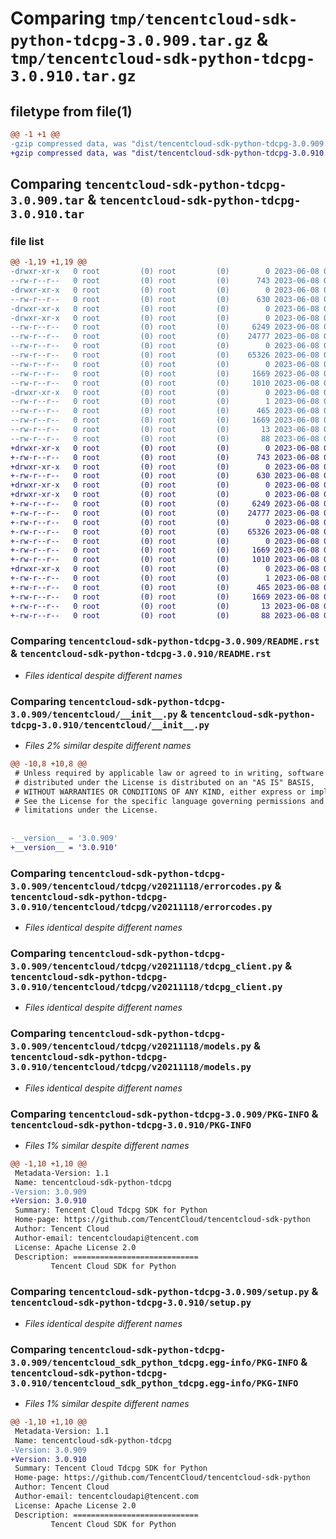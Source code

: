 # Comparing `tmp/tencentcloud-sdk-python-tdcpg-3.0.909.tar.gz` & `tmp/tencentcloud-sdk-python-tdcpg-3.0.910.tar.gz`

## filetype from file(1)

```diff
@@ -1 +1 @@
-gzip compressed data, was "dist/tencentcloud-sdk-python-tdcpg-3.0.909.tar", last modified: Thu Jun  8 00:34:21 2023, max compression
+gzip compressed data, was "dist/tencentcloud-sdk-python-tdcpg-3.0.910.tar", last modified: Thu Jun  8 09:21:45 2023, max compression
```

## Comparing `tencentcloud-sdk-python-tdcpg-3.0.909.tar` & `tencentcloud-sdk-python-tdcpg-3.0.910.tar`

### file list

```diff
@@ -1,19 +1,19 @@
-drwxr-xr-x   0 root         (0) root         (0)        0 2023-06-08 00:34:21.000000 tencentcloud-sdk-python-tdcpg-3.0.909/
--rw-r--r--   0 root         (0) root         (0)      743 2023-06-08 00:34:21.000000 tencentcloud-sdk-python-tdcpg-3.0.909/README.rst
-drwxr-xr-x   0 root         (0) root         (0)        0 2023-06-08 00:34:21.000000 tencentcloud-sdk-python-tdcpg-3.0.909/tencentcloud/
--rw-r--r--   0 root         (0) root         (0)      630 2023-06-08 00:34:21.000000 tencentcloud-sdk-python-tdcpg-3.0.909/tencentcloud/__init__.py
-drwxr-xr-x   0 root         (0) root         (0)        0 2023-06-08 00:34:21.000000 tencentcloud-sdk-python-tdcpg-3.0.909/tencentcloud/tdcpg/
-drwxr-xr-x   0 root         (0) root         (0)        0 2023-06-08 00:34:21.000000 tencentcloud-sdk-python-tdcpg-3.0.909/tencentcloud/tdcpg/v20211118/
--rw-r--r--   0 root         (0) root         (0)     6249 2023-06-08 00:34:21.000000 tencentcloud-sdk-python-tdcpg-3.0.909/tencentcloud/tdcpg/v20211118/errorcodes.py
--rw-r--r--   0 root         (0) root         (0)    24777 2023-06-08 00:34:21.000000 tencentcloud-sdk-python-tdcpg-3.0.909/tencentcloud/tdcpg/v20211118/tdcpg_client.py
--rw-r--r--   0 root         (0) root         (0)        0 2023-06-08 00:34:21.000000 tencentcloud-sdk-python-tdcpg-3.0.909/tencentcloud/tdcpg/v20211118/__init__.py
--rw-r--r--   0 root         (0) root         (0)    65326 2023-06-08 00:34:21.000000 tencentcloud-sdk-python-tdcpg-3.0.909/tencentcloud/tdcpg/v20211118/models.py
--rw-r--r--   0 root         (0) root         (0)        0 2023-06-08 00:34:21.000000 tencentcloud-sdk-python-tdcpg-3.0.909/tencentcloud/tdcpg/__init__.py
--rw-r--r--   0 root         (0) root         (0)     1669 2023-06-08 00:34:21.000000 tencentcloud-sdk-python-tdcpg-3.0.909/PKG-INFO
--rw-r--r--   0 root         (0) root         (0)     1010 2023-06-08 00:34:21.000000 tencentcloud-sdk-python-tdcpg-3.0.909/setup.py
-drwxr-xr-x   0 root         (0) root         (0)        0 2023-06-08 00:34:21.000000 tencentcloud-sdk-python-tdcpg-3.0.909/tencentcloud_sdk_python_tdcpg.egg-info/
--rw-r--r--   0 root         (0) root         (0)        1 2023-06-08 00:34:21.000000 tencentcloud-sdk-python-tdcpg-3.0.909/tencentcloud_sdk_python_tdcpg.egg-info/dependency_links.txt
--rw-r--r--   0 root         (0) root         (0)      465 2023-06-08 00:34:21.000000 tencentcloud-sdk-python-tdcpg-3.0.909/tencentcloud_sdk_python_tdcpg.egg-info/SOURCES.txt
--rw-r--r--   0 root         (0) root         (0)     1669 2023-06-08 00:34:21.000000 tencentcloud-sdk-python-tdcpg-3.0.909/tencentcloud_sdk_python_tdcpg.egg-info/PKG-INFO
--rw-r--r--   0 root         (0) root         (0)       13 2023-06-08 00:34:21.000000 tencentcloud-sdk-python-tdcpg-3.0.909/tencentcloud_sdk_python_tdcpg.egg-info/top_level.txt
--rw-r--r--   0 root         (0) root         (0)       88 2023-06-08 00:34:21.000000 tencentcloud-sdk-python-tdcpg-3.0.909/setup.cfg
+drwxr-xr-x   0 root         (0) root         (0)        0 2023-06-08 09:21:45.000000 tencentcloud-sdk-python-tdcpg-3.0.910/
+-rw-r--r--   0 root         (0) root         (0)      743 2023-06-08 09:21:45.000000 tencentcloud-sdk-python-tdcpg-3.0.910/README.rst
+drwxr-xr-x   0 root         (0) root         (0)        0 2023-06-08 09:21:45.000000 tencentcloud-sdk-python-tdcpg-3.0.910/tencentcloud/
+-rw-r--r--   0 root         (0) root         (0)      630 2023-06-08 09:21:45.000000 tencentcloud-sdk-python-tdcpg-3.0.910/tencentcloud/__init__.py
+drwxr-xr-x   0 root         (0) root         (0)        0 2023-06-08 09:21:45.000000 tencentcloud-sdk-python-tdcpg-3.0.910/tencentcloud/tdcpg/
+drwxr-xr-x   0 root         (0) root         (0)        0 2023-06-08 09:21:45.000000 tencentcloud-sdk-python-tdcpg-3.0.910/tencentcloud/tdcpg/v20211118/
+-rw-r--r--   0 root         (0) root         (0)     6249 2023-06-08 09:21:45.000000 tencentcloud-sdk-python-tdcpg-3.0.910/tencentcloud/tdcpg/v20211118/errorcodes.py
+-rw-r--r--   0 root         (0) root         (0)    24777 2023-06-08 09:21:45.000000 tencentcloud-sdk-python-tdcpg-3.0.910/tencentcloud/tdcpg/v20211118/tdcpg_client.py
+-rw-r--r--   0 root         (0) root         (0)        0 2023-06-08 09:21:45.000000 tencentcloud-sdk-python-tdcpg-3.0.910/tencentcloud/tdcpg/v20211118/__init__.py
+-rw-r--r--   0 root         (0) root         (0)    65326 2023-06-08 09:21:45.000000 tencentcloud-sdk-python-tdcpg-3.0.910/tencentcloud/tdcpg/v20211118/models.py
+-rw-r--r--   0 root         (0) root         (0)        0 2023-06-08 09:21:45.000000 tencentcloud-sdk-python-tdcpg-3.0.910/tencentcloud/tdcpg/__init__.py
+-rw-r--r--   0 root         (0) root         (0)     1669 2023-06-08 09:21:45.000000 tencentcloud-sdk-python-tdcpg-3.0.910/PKG-INFO
+-rw-r--r--   0 root         (0) root         (0)     1010 2023-06-08 09:21:45.000000 tencentcloud-sdk-python-tdcpg-3.0.910/setup.py
+drwxr-xr-x   0 root         (0) root         (0)        0 2023-06-08 09:21:45.000000 tencentcloud-sdk-python-tdcpg-3.0.910/tencentcloud_sdk_python_tdcpg.egg-info/
+-rw-r--r--   0 root         (0) root         (0)        1 2023-06-08 09:21:45.000000 tencentcloud-sdk-python-tdcpg-3.0.910/tencentcloud_sdk_python_tdcpg.egg-info/dependency_links.txt
+-rw-r--r--   0 root         (0) root         (0)      465 2023-06-08 09:21:45.000000 tencentcloud-sdk-python-tdcpg-3.0.910/tencentcloud_sdk_python_tdcpg.egg-info/SOURCES.txt
+-rw-r--r--   0 root         (0) root         (0)     1669 2023-06-08 09:21:45.000000 tencentcloud-sdk-python-tdcpg-3.0.910/tencentcloud_sdk_python_tdcpg.egg-info/PKG-INFO
+-rw-r--r--   0 root         (0) root         (0)       13 2023-06-08 09:21:45.000000 tencentcloud-sdk-python-tdcpg-3.0.910/tencentcloud_sdk_python_tdcpg.egg-info/top_level.txt
+-rw-r--r--   0 root         (0) root         (0)       88 2023-06-08 09:21:45.000000 tencentcloud-sdk-python-tdcpg-3.0.910/setup.cfg
```

### Comparing `tencentcloud-sdk-python-tdcpg-3.0.909/README.rst` & `tencentcloud-sdk-python-tdcpg-3.0.910/README.rst`

 * *Files identical despite different names*

### Comparing `tencentcloud-sdk-python-tdcpg-3.0.909/tencentcloud/__init__.py` & `tencentcloud-sdk-python-tdcpg-3.0.910/tencentcloud/__init__.py`

 * *Files 2% similar despite different names*

```diff
@@ -10,8 +10,8 @@
 # Unless required by applicable law or agreed to in writing, software
 # distributed under the License is distributed on an "AS IS" BASIS,
 # WITHOUT WARRANTIES OR CONDITIONS OF ANY KIND, either express or implied.
 # See the License for the specific language governing permissions and
 # limitations under the License.
 
 
-__version__ = '3.0.909'
+__version__ = '3.0.910'
```

### Comparing `tencentcloud-sdk-python-tdcpg-3.0.909/tencentcloud/tdcpg/v20211118/errorcodes.py` & `tencentcloud-sdk-python-tdcpg-3.0.910/tencentcloud/tdcpg/v20211118/errorcodes.py`

 * *Files identical despite different names*

### Comparing `tencentcloud-sdk-python-tdcpg-3.0.909/tencentcloud/tdcpg/v20211118/tdcpg_client.py` & `tencentcloud-sdk-python-tdcpg-3.0.910/tencentcloud/tdcpg/v20211118/tdcpg_client.py`

 * *Files identical despite different names*

### Comparing `tencentcloud-sdk-python-tdcpg-3.0.909/tencentcloud/tdcpg/v20211118/models.py` & `tencentcloud-sdk-python-tdcpg-3.0.910/tencentcloud/tdcpg/v20211118/models.py`

 * *Files identical despite different names*

### Comparing `tencentcloud-sdk-python-tdcpg-3.0.909/PKG-INFO` & `tencentcloud-sdk-python-tdcpg-3.0.910/PKG-INFO`

 * *Files 1% similar despite different names*

```diff
@@ -1,10 +1,10 @@
 Metadata-Version: 1.1
 Name: tencentcloud-sdk-python-tdcpg
-Version: 3.0.909
+Version: 3.0.910
 Summary: Tencent Cloud Tdcpg SDK for Python
 Home-page: https://github.com/TencentCloud/tencentcloud-sdk-python
 Author: Tencent Cloud
 Author-email: tencentcloudapi@tencent.com
 License: Apache License 2.0
 Description: ============================
         Tencent Cloud SDK for Python
```

### Comparing `tencentcloud-sdk-python-tdcpg-3.0.909/setup.py` & `tencentcloud-sdk-python-tdcpg-3.0.910/setup.py`

 * *Files identical despite different names*

### Comparing `tencentcloud-sdk-python-tdcpg-3.0.909/tencentcloud_sdk_python_tdcpg.egg-info/PKG-INFO` & `tencentcloud-sdk-python-tdcpg-3.0.910/tencentcloud_sdk_python_tdcpg.egg-info/PKG-INFO`

 * *Files 1% similar despite different names*

```diff
@@ -1,10 +1,10 @@
 Metadata-Version: 1.1
 Name: tencentcloud-sdk-python-tdcpg
-Version: 3.0.909
+Version: 3.0.910
 Summary: Tencent Cloud Tdcpg SDK for Python
 Home-page: https://github.com/TencentCloud/tencentcloud-sdk-python
 Author: Tencent Cloud
 Author-email: tencentcloudapi@tencent.com
 License: Apache License 2.0
 Description: ============================
         Tencent Cloud SDK for Python
```

